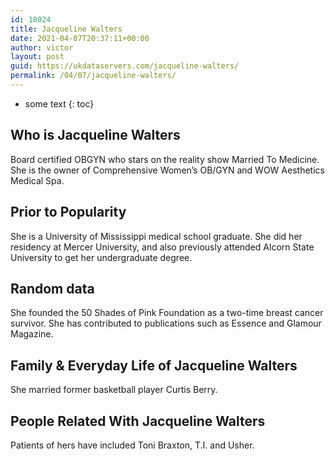 ```yaml
---
id: 18024
title: Jacqueline Walters
date: 2021-04-07T20:37:11+00:00
author: victor
layout: post
guid: https://ukdataservers.com/jacqueline-walters/
permalink: /04/07/jacqueline-walters/
---
```


* some text
{: toc}


## Who is Jacqueline Walters



Board certified OBGYN who stars on the reality show Married To Medicine. She is the owner of Comprehensive Women&#8217;s OB/GYN and WOW Aesthetics Medical Spa. 

                
                
                
## Prior to Popularity



She is a University of Mississippi medical school graduate. She did her residency at Mercer University, and also previously attended Alcorn State University to get her undergraduate degree. 

                
                
                
## Random data



She founded the 50 Shades of Pink Foundation as a two-time breast cancer survivor. She has contributed to publications such as Essence and Glamour Magazine.

                
                
                
## Family & Everyday Life of Jacqueline Walters



She married former basketball player Curtis Berry. 

                
                
                
## People Related With Jacqueline Walters



Patients of hers have included Toni Braxton, T.I. and Usher.

                
              
            
          
          
          